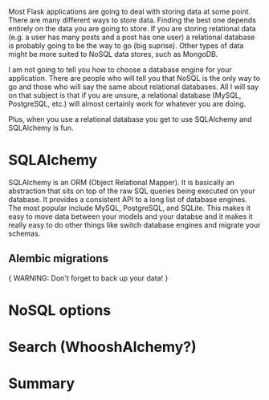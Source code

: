 Most Flask applications are going to deal with storing data at some point. There are many different ways to store data. Finding the best one depends entirely on the data you are going to store. If you are storing relational data (e.g. a user has many posts and a post has one user) a relational database is probably going to be the way to go (big suprise). Other types of data might be more suited to NoSQL data stores, such as MongoDB.

I am not going to tell you how to choose a database engine for your application. There are people who will tell you that NoSQL is the only way to go and those who will say the same about relational databases. All I will say on that subject is that if you are unsure, a relational database (MySQL, PostgreSQL, etc.) will almost certainly work for whatever you are doing.

Plus, when you use a relational database you get to use SQLAlchemy and SQLAlchemy is fun.

# SQLAlchemy

SQLAlchemy is an ORM (Object Relational Mapper). It is basically an abstraction that sits on top of the raw SQL queries being executed on your database. It provides a consistent API to a long list of database engines. The most popular include MySQL, PostgreSQL, and SQLite. This makes it easy to move data between your models and your databse and it makes it really easy to do other things like switch database engines and migrate your schemas.



## Alembic migrations
{ WARNING: Don't forget to back up your data! }

# NoSQL options
# Search (WhooshAlchemy?)
# Summary